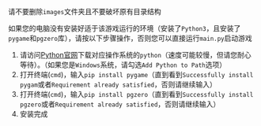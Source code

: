 请不要删除`images`文件夹且不要破坏原有目录结构

如果您的电脑没有安装好适于该游戏运行的环境（安装了`Python3`，且安装了`pygame`和`pgzero`库），请按以下步骤操作，否则您可以直接运行`main.py`启动游戏

1. 请访问[Python官网](www.python.org)下载对应操作系统的`python`（速度可能较慢，但请您耐心等待）。（如果您是`Windows`系统，请勾选`Add Python to Path`选项）
2. 打开终端(`cmd`)，输入`pip install pygame`（直到看到`Successfully install pygam`或者`Requirement already satisfied`，否则请继续输入）
3. 打开终端(`cmd`)，输入`pip install pgzero`（直到看到`Successfully install pgzero`或者`Requirement already satisfied`，否则请继续输入）
4. 安装完成
